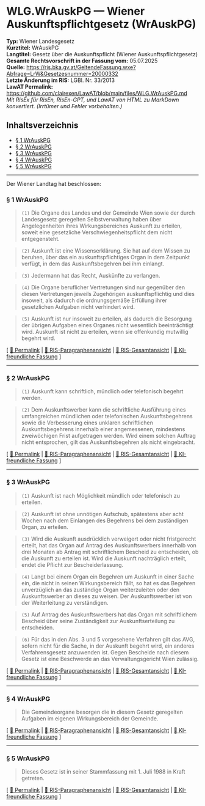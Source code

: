 # WLG.WrAuskPG — Wiener Auskunftspflichtgesetz (WrAuskPG)
**Typ:** Wiener Landesgesetz  
**Kurztitel:** WrAuskPG  
**Langtitel:** Gesetz über die Auskunftspflicht (Wiener Auskunftspflichtgesetz)  
**Gesamte Rechtsvorschrift in der Fassung vom:** 05.07.2025  
**Quelle:** https://ris.bka.gv.at/GeltendeFassung.wxe?Abfrage=LrW&Gesetzesnummer=20000332  
**Letzte Änderung im RIS:** LGBl. Nr. 33/2013  
**LawAT Permalink:** https://github.com/clairexen/LawAT/blob/main/files/WLG.WrAuskPG.md  
*Mit RisEx für RisEn, RisEn-GPT, und LawAT von HTML zu MarkDown konvertiert. (Irrtümer und Fehler vorbehalten.)*

## Inhaltsverzeichnis

* [§ 1 WrAuskPG](#-1-wrauskpg)  
* [§ 2 WrAuskPG](#-2-wrauskpg)  
* [§ 3 WrAuskPG](#-3-wrauskpg)  
* [§ 4 WrAuskPG](#-4-wrauskpg)  
* [§ 5 WrAuskPG](#-5-wrauskpg)

----

Der Wiener Landtag hat beschlossen:

### § 1 WrAuskPG

> `(1)` Die Organe des Landes und der Gemeinde Wien sowie der durch Landesgesetz geregelten Selbstverwaltung haben über Angelegenheiten ihres Wirkungsbereiches Auskunft zu erteilen, soweit eine gesetzliche Verschwiegenheitspflicht dem nicht entgegensteht\.

> `(2)` Auskunft ist eine Wissenserklärung\. Sie hat auf dem Wissen zu beruhen, über das ein auskunftspflichtiges Organ in dem Zeitpunkt verfügt, in dem das Auskunftsbegehren bei ihm einlangt\.

> `(3)` Jedermann hat das Recht, Auskünfte zu verlangen\.

> `(4)` Die Organe beruflicher Vertretungen sind nur gegenüber den diesen Vertretungen jeweils Zugehörigen auskunftspflichtig und dies insoweit, als dadurch die ordnungsgemäße Erfüllung ihrer gesetzlichen Aufgaben nicht verhindert wird\.

> `(5)` Auskunft ist nur insoweit zu erteilen, als dadurch die Besorgung der übrigen Aufgaben eines Organes nicht wesentlich beeinträchtigt wird\. Auskunft ist nicht zu erteilen, wenn sie offenkundig mutwillig begehrt wird\.

\[ [🔗 Permalink](https://github.com/clairexen/LawAT/blob/main/files/WLG.WrAuskPG.md#-1-wrauskpg) | [📜 RIS-Paragraphenansicht](http://www.ris.bka.gv.at/NormDokument.wxe?Abfrage=Bundesnormen&Gesetzesnummer=None&Paragraf=1) | [📖 RIS-Gesamtansicht](https://ris.bka.gv.at/GeltendeFassung.wxe?Abfrage=LrW&Gesetzesnummer=20000332#MainContent_DocumentRepeater_LandesnormenCompleteNormDocumentData_1_TextContainer_1) | [🤖 KI-freundliche Fassung](https://github.com/clairexen/LawAT/blob/main/files/WLG.WrAuskPG.001.md#-1-wrauskpg) \]

----

### § 2 WrAuskPG

> `(1)` Auskunft kann schriftlich, mündlich oder telefonisch begehrt werden\.

> `(2)` Dem Auskunftswerber kann die schriftliche Ausführung eines umfangreichen mündlichen oder telefonischen Auskunftsbegehrens sowie die Verbesserung eines unklaren schriftlichen Auskunftsbegehrens innerhalb einer angemessenen, mindestens zweiwöchigen Frist aufgetragen werden\. Wird einem solchen Auftrag nicht entsprochen, gilt das Auskunftsbegehren als nicht eingebracht\.

\[ [🔗 Permalink](https://github.com/clairexen/LawAT/blob/main/files/WLG.WrAuskPG.md#-2-wrauskpg) | [📜 RIS-Paragraphenansicht](http://www.ris.bka.gv.at/NormDokument.wxe?Abfrage=Bundesnormen&Gesetzesnummer=None&Paragraf=2) | [📖 RIS-Gesamtansicht](https://ris.bka.gv.at/GeltendeFassung.wxe?Abfrage=LrW&Gesetzesnummer=20000332#MainContent_DocumentRepeater_LandesnormenCompleteNormDocumentData_2_TextContainer_2) | [🤖 KI-freundliche Fassung](https://github.com/clairexen/LawAT/blob/main/files/WLG.WrAuskPG.001.md#-2-wrauskpg) \]

----

### § 3 WrAuskPG

> `(1)` Auskunft ist nach Möglichkeit mündlich oder telefonisch zu erteilen\.

> `(2)` Auskunft ist ohne unnötigen Aufschub, spätestens aber acht Wochen nach dem Einlangen des Begehrens bei dem zuständigen Organ, zu erteilen\.

> `(3)` Wird die Auskunft ausdrücklich verweigert oder nicht fristgerecht erteilt, hat das Organ auf Antrag des Auskunftswerbers innerhalb von drei Monaten ab Antrag mit schriftlichem Bescheid zu entscheiden, ob die Auskunft zu erteilen ist\. Wird die Auskunft nachträglich erteilt, endet die Pflicht zur Bescheiderlassung\.

> `(4)` Langt bei einem Organ ein Begehren um Auskunft in einer Sache ein, die nicht in seinen Wirkungsbereich fällt, so hat es das Begehren unverzüglich an das zuständige Organ weiterzuleiten oder den Auskunftswerber an dieses zu weisen\. Der Auskunftswerber ist von der Weiterleitung zu verständigen\.

> `(5)` Auf Antrag des Auskunftswerbers hat das Organ mit schriftlichem Bescheid über seine Zuständigkeit zur Auskunftserteilung zu entscheiden\.

> `(6)` Für das in den Abs\. 3 und 5 vorgesehene Verfahren gilt das AVG, sofern nicht für die Sache, in der Auskunft begehrt wird, ein anderes Verfahrensgesetz anzuwenden ist\. Gegen Bescheide nach diesem Gesetz ist eine Beschwerde an das Verwaltungsgericht Wien zulässig\.

\[ [🔗 Permalink](https://github.com/clairexen/LawAT/blob/main/files/WLG.WrAuskPG.md#-3-wrauskpg) | [📜 RIS-Paragraphenansicht](http://www.ris.bka.gv.at/NormDokument.wxe?Abfrage=Bundesnormen&Gesetzesnummer=None&Paragraf=3) | [📖 RIS-Gesamtansicht](https://ris.bka.gv.at/GeltendeFassung.wxe?Abfrage=LrW&Gesetzesnummer=20000332#MainContent_DocumentRepeater_LandesnormenCompleteNormDocumentData_3_TextContainer_3) | [🤖 KI-freundliche Fassung](https://github.com/clairexen/LawAT/blob/main/files/WLG.WrAuskPG.001.md#-3-wrauskpg) \]

----

### § 4 WrAuskPG

> Die Gemeindeorgane besorgen die in diesem Gesetz geregelten Aufgaben im eigenen Wirkungsbereich der Gemeinde\.

\[ [🔗 Permalink](https://github.com/clairexen/LawAT/blob/main/files/WLG.WrAuskPG.md#-4-wrauskpg) | [📜 RIS-Paragraphenansicht](http://www.ris.bka.gv.at/NormDokument.wxe?Abfrage=Bundesnormen&Gesetzesnummer=None&Paragraf=4) | [📖 RIS-Gesamtansicht](https://ris.bka.gv.at/GeltendeFassung.wxe?Abfrage=LrW&Gesetzesnummer=20000332#MainContent_DocumentRepeater_LandesnormenCompleteNormDocumentData_4_TextContainer_4) | [🤖 KI-freundliche Fassung](https://github.com/clairexen/LawAT/blob/main/files/WLG.WrAuskPG.001.md#-4-wrauskpg) \]

----

### § 5 WrAuskPG

> Dieses Gesetz ist in seiner Stammfassung mit 1\. Juli 1988 in Kraft getreten\.

\[ [🔗 Permalink](https://github.com/clairexen/LawAT/blob/main/files/WLG.WrAuskPG.md#-5-wrauskpg) | [📜 RIS-Paragraphenansicht](http://www.ris.bka.gv.at/NormDokument.wxe?Abfrage=Bundesnormen&Gesetzesnummer=None&Paragraf=5) | [📖 RIS-Gesamtansicht](https://ris.bka.gv.at/GeltendeFassung.wxe?Abfrage=LrW&Gesetzesnummer=20000332#MainContent_DocumentRepeater_LandesnormenCompleteNormDocumentData_5_TextContainer_5) | [🤖 KI-freundliche Fassung](https://github.com/clairexen/LawAT/blob/main/files/WLG.WrAuskPG.001.md#-5-wrauskpg) \]
